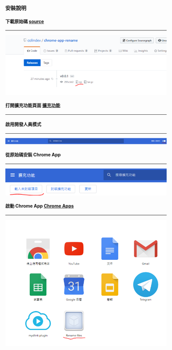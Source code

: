 ### 安裝說明

#### 下載原始碼 <a href="https://github.com/colindev/chrome-app-rename/releases" target="_blank">source</a>
---
![下載原始碼](03.PNG)


#### 打開擴充功能頁面 <a href="chrome://extensions/" target="_blank">擴充功能</a>
---


#### 啟用開發人員模式
---
![啟用開發人員模式](01.PNG)

#### 從原始碼安裝 Chrome App
---
![安裝 Chrome App](02.PNG)

#### 啟動 Chrome App <a href="chrome://apps/" target="_blank">Chrome Apps</a>
---
![啟動 Chrome App](04.PNG)